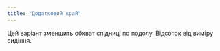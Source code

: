 ```yaml
---
title: "Додатковий край"
---
```


Цей варіант зменшить обхват спідниці по подолу. Відсоток від виміру сидіння.




